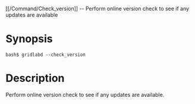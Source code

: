 [[/Command/Check_version]] -- Perform online version check to see if any updates are available

# Synopsis

~~~
bash$ gridlabd --check_version                                         
~~~

# Description

Perform online version check to see if any updates are available.

